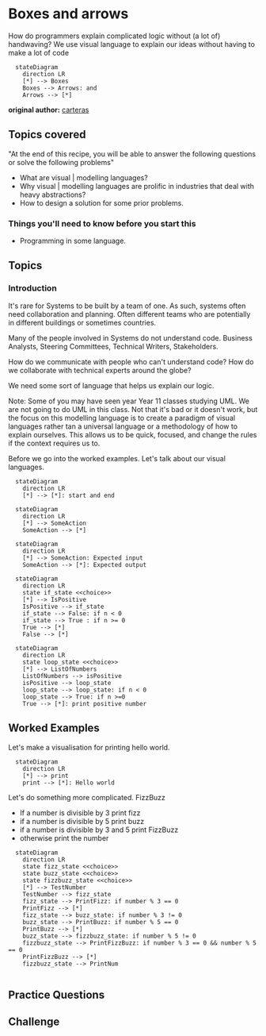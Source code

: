 # Boxes and arrows

How do programmers explain complicated logic without (a lot of) handwaving? We use visual language to explain our ideas without having to make a lot of code  

```mermaid
  stateDiagram
    direction LR
    [*] --> Boxes
    Boxes --> Arrows: and
    Arrows --> [*]
```

**original author:** [carteras](https://github.com/carteras)

<!-- add a new author mark if you updated this -->

## Topics covered

"At the end of this recipe, you will be able to answer the following questions or solve the following problems"

<!-- why should people expect to be able to do or know after doing this recipe -->

* What are visual | modelling languages? 
* Why visual | modelling languages are prolific in industries that deal with heavy abstractions?
* How to design a solution for some prior problems. 

### Things you'll need to know before you start this

<!-- what should they know before learning it -->

* Programming in some language.

## Topics

### Introduction

<!-- Introduce the topic, what is it, how does it work, include pictures -->

It's rare for Systems to be built by a team of one. As such, systems often need collaboration and planning. Often different teams who are potentially in different buildings or sometimes countries.

Many of the people involved in Systems do not understand code. Business Analysts, Steering Committees, Technical Writers, Stakeholders.

How do we communicate with people who can't understand code? How do we collaborate with technical experts around the globe? 

We need some sort of language that helps us explain our logic. 

Note: Some of you may have seen year Year 11 classes studying UML. We are not going to do UML in this class. Not that it's bad or it doesn't work, but the focus on this modelling language is to create a paradigm of visual languages rather tan a universal language or a methodology of how to explain ourselves. This allows us to be quick, focused, and change the rules if the context requires us to. 

Before we go into the worked examples. Let's talk about our visual languages. 

```mermaid
  stateDiagram
    direction LR
    [*] --> [*]: start and end
```

```mermaid
  stateDiagram
    direction LR
    [*] --> SomeAction
    SomeAction --> [*]
```

```mermaid
  stateDiagram
    direction LR
    [*] --> SomeAction: Expected input
    SomeAction --> [*]: Expected output
```

```mermaid
  stateDiagram
    direction LR
    state if_state <<choice>>
    [*] --> IsPositive
    IsPositive --> if_state
    if_state --> False: if n < 0
    if_state --> True : if n >= 0
    True --> [*]
    False --> [*]
```

```mermaid
  stateDiagram
    direction LR
    state loop_state <<choice>>
    [*] --> ListOfNumbers
    ListOfNumbers --> isPositive
    isPositive --> loop_state
    loop_state --> loop_state: if n < 0
    loop_state --> True: if n >=0
    True --> [*]: print positive number
```



## Worked Examples

<!-- Provide some basic worked examples that let people follow your worked examples. If it's a library, don't forget to tell people how to install it -->

Let's make a visualisation for printing hello world.

```mermaid
  stateDiagram
    direction LR
    [*] --> print
    print --> [*]: Hello world
```

Let's do something more complicated. FizzBuzz

* If a number is divisible by 3 print fizz
* if a number is divisible by 5 print buzz
* if a number is divisible by 3 and 5 print FizzBuzz
* otherwise print the number

```mermaid
  stateDiagram
    direction LR
    state fizz_state <<choice>>
    state buzz_state <<choice>>
    state fizzbuzz_state <<choice>>
    [*] --> TestNumber
    TestNumber --> fizz_state
    fizz_state --> PrintFizz: if number % 3 == 0
    PrintFizz --> [*]
    fizz_state --> buzz_state: if number % 3 != 0
    buzz_state --> PrintBuzz: if number % 5 == 0
    PrintBuzz --> [*]
    buzz_state --> fizzbuzz_state: if number % 5 != 0
    fizzbuzz_state --> PrintFizzBuzz: if number % 3 == 0 && number % 5 == 0
    PrintFizzBuzz --> [*]
    fizzbuzz_state --> PrintNum
    
```

## Practice Questions

<!-- Provide some basic practice questions that let people follow your worked examples.  -->

## Challenge

<!-- Make up a challenge question which asks people to use all of their knowledge they just learnt (and maybe some prior learning) to solve -->
